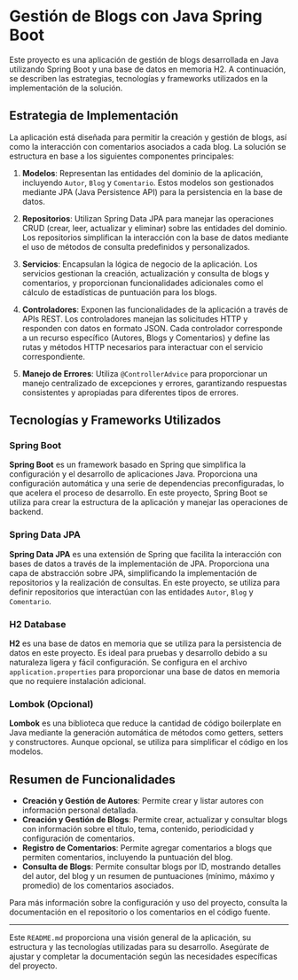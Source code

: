 # Gestión de Blogs con Java Spring Boot

Este proyecto es una aplicación de gestión de blogs desarrollada en Java utilizando Spring Boot y una base de datos en memoria H2. A continuación, se describen las estrategias, tecnologías y frameworks utilizados en la implementación de la solución.

## Estrategia de Implementación

La aplicación está diseñada para permitir la creación y gestión de blogs, así como la interacción con comentarios asociados a cada blog. La solución se estructura en base a los siguientes componentes principales:

1. **Modelos**: Representan las entidades del dominio de la aplicación, incluyendo `Autor`, `Blog` y `Comentario`. Estos modelos son gestionados mediante JPA (Java Persistence API) para la persistencia en la base de datos.

2. **Repositorios**: Utilizan Spring Data JPA para manejar las operaciones CRUD (crear, leer, actualizar y eliminar) sobre las entidades del dominio. Los repositorios simplifican la interacción con la base de datos mediante el uso de métodos de consulta predefinidos y personalizados.

3. **Servicios**: Encapsulan la lógica de negocio de la aplicación. Los servicios gestionan la creación, actualización y consulta de blogs y comentarios, y proporcionan funcionalidades adicionales como el cálculo de estadísticas de puntuación para los blogs.

4. **Controladores**: Exponen las funcionalidades de la aplicación a través de APIs REST. Los controladores manejan las solicitudes HTTP y responden con datos en formato JSON. Cada controlador corresponde a un recurso específico (Autores, Blogs y Comentarios) y define las rutas y métodos HTTP necesarios para interactuar con el servicio correspondiente.

5. **Manejo de Errores**: Utiliza `@ControllerAdvice` para proporcionar un manejo centralizado de excepciones y errores, garantizando respuestas consistentes y apropiadas para diferentes tipos de errores.

## Tecnologías y Frameworks Utilizados

### Spring Boot

**Spring Boot** es un framework basado en Spring que simplifica la configuración y el desarrollo de aplicaciones Java. Proporciona una configuración automática y una serie de dependencias preconfiguradas, lo que acelera el proceso de desarrollo. En este proyecto, Spring Boot se utiliza para crear la estructura de la aplicación y manejar las operaciones de backend.

### Spring Data JPA

**Spring Data JPA** es una extensión de Spring que facilita la interacción con bases de datos a través de la implementación de JPA. Proporciona una capa de abstracción sobre JPA, simplificando la implementación de repositorios y la realización de consultas. En este proyecto, se utiliza para definir repositorios que interactúan con las entidades `Autor`, `Blog` y `Comentario`.

### H2 Database

**H2** es una base de datos en memoria que se utiliza para la persistencia de datos en este proyecto. Es ideal para pruebas y desarrollo debido a su naturaleza ligera y fácil configuración. Se configura en el archivo `application.properties` para proporcionar una base de datos en memoria que no requiere instalación adicional.

### Lombok (Opcional)

**Lombok** es una biblioteca que reduce la cantidad de código boilerplate en Java mediante la generación automática de métodos como getters, setters y constructores. Aunque opcional, se utiliza para simplificar el código en los modelos.

## Resumen de Funcionalidades

- **Creación y Gestión de Autores**: Permite crear y listar autores con información personal detallada.
- **Creación y Gestión de Blogs**: Permite crear, actualizar y consultar blogs con información sobre el título, tema, contenido, periodicidad y configuración de comentarios.
- **Registro de Comentarios**: Permite agregar comentarios a blogs que permiten comentarios, incluyendo la puntuación del blog.
- **Consulta de Blogs**: Permite consultar blogs por ID, mostrando detalles del autor, del blog y un resumen de puntuaciones (mínimo, máximo y promedio) de los comentarios asociados.

Para más información sobre la configuración y uso del proyecto, consulta la documentación en el repositorio o los comentarios en el código fuente.

---

Este `README.md` proporciona una visión general de la aplicación, su estructura y las tecnologías utilizadas para su desarrollo. Asegúrate de ajustar y completar la documentación según las necesidades específicas del proyecto.
